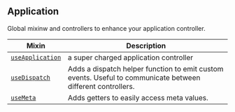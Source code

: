 ## Application

Global mixinw and controllers to enhance your application controller.

| Mixin| Description |
|------|-------------|
|[`useApplication`](./docs/application-controller.md)|a super charged application controller|
|[`useDispatch`](./docs/use-dispatch.md)|Adds a dispatch helper function to emit custom events. Useful to communicate between different controllers.|
|[`useMeta`](./docs/use-meta.md)|Adds getters to easily access <head> meta values.|
